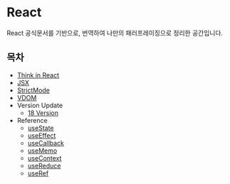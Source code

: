 # React

React 공식문서를 기반으로, 번역하여 나만의 패러프레이징으로 정리한 공간입니다.

## 목차

- [Think in React](/react/think-in-react.md)
- [JSX](/react/jsx.md)
- [StrictMode](/react/strict-mode.md)
- [VDOM](/react/vdom.md)
- Version Update
  - [18 Version](/react/version/18.md)
- Reference
  - [useState](/react/reference/use-state.md)
  - [useEffect](/react/reference/use-effect.md)
  - [useCallback](/react/reference/use-callback.md)
  - [useMemo](/react/reference/use-memo.md)
  - [useContext](/react/reference/use-context.md)
  - [useReduce](/react/reference/use-reduce.md)
  - [useRef](/react/reference/use-ref.md)
